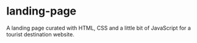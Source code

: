 # landing-page
A landing page curated with HTML, CSS and a little bit of JavaScript for a tourist destination website.
